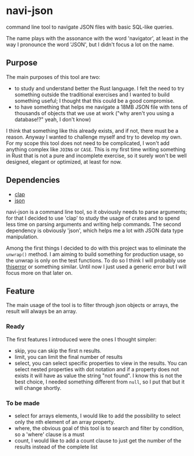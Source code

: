# navi-json
command line tool to navigate JSON files with basic SQL-like queries.

The name plays with the assonance with the word 'navigator', at least in the way I pronounce the word 'JSON', but I didn't focus a lot on the name.

## Purpose
The main purposes of this tool are two:
- to study and understand better the Rust language. I felt the need to try something outside the traditional exercises and I wanted to build something useful; I thought that this could be a good compromise.
- to have something that helps me navigate a 18MB JSON file with tens of thousands of objects that we use at work ("why aren't you using a database!?" yeah, I don't know)

I think that something like this already exists, and if not, there must be a reason. Anyway I wanted to challenge myself and try to develop my own. For my scope this tool does not need to be complicated, I won't add anything complex like `JOIN`s or `CASE`.
This is my first time writing something in Rust that is not a pure and incomplete exercise, so it surely won't be well designed, elegant or optimized, at least for now.

## Dependencies
- [clap](https://docs.rs/clap/latest/clap/index.html)
- [json](https://docs.rs/json/latest/json/)

navi-json is a command line tool, so it obviously needs to parse arguments; for that I decided to use 'clap' to study the usage of crates and to spend less time on parsing arguments and writing help commands. 
The second dependency is obviously 'json', which helps me a lot with JSON data type manipulation.

Among the first things I decided to do with this project was to eliminate the `unwrap()` method. I am aiming to build something for production usage, so the unwrap is only on the test functions. To do so I think I will probably use [thiserror](https://docs.rs/thiserror/latest/thiserror/) or something similar. Until now I just used a generic error but I will focus more on that later on.

## Feature
The main usage of the tool is to filter through json objects or arrays, the result will always be an array.

### Ready
The first features I introduced were the ones I thought simpler:
- skip, you can skip the first n results.
- limit, you can limit the final number of results
- select, you can select specific properties to view in the results. You can select nested properties with dot notation and if a property does not exists it will have as value the string "not found". I know this is not the best choice, I needed something different from `null`, so I put that but it will change shortly.

### To be made
- select for arrays elements, I would like to add the possibility to select only the nth element of an array property.
- where, the obvious goal of this tool is to search and filter by condition, so a 'where' clause is a must
- count, I would like to add a count clause to just get the number of the results instead of the complete list
